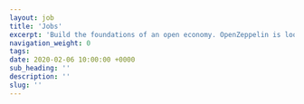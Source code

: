 ```yaml
---
layout: job
title: 'Jobs'
excerpt: 'Build the foundations of an open economy. OpenZeppelin is looking for skilled developers and professionals who are committed to facilitating the creation of shared infrastructure to close the gap between our vision and the reality of how distributed networks work today.'
navigation_weight: 0
tags:
date: 2020-02-06 10:00:00 +0000
sub_heading: ''
description: ''
slug: ''
---
```

